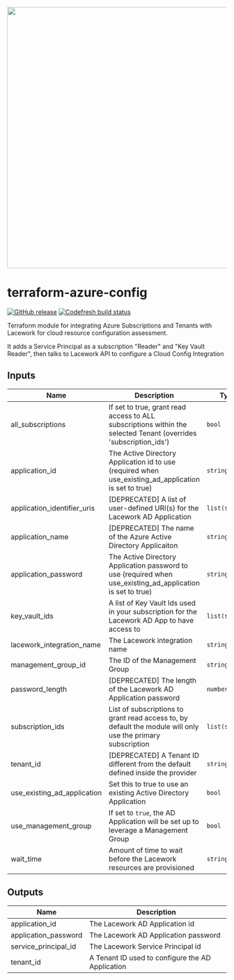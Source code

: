 <a href="https://lacework.com"><img src="https://techally-content.s3-us-west-1.amazonaws.com/public-content/lacework_logo_full.png" width="600"></a>

# terraform-azure-config

[![GitHub release](https://img.shields.io/github/release/lacework/terraform-azure-config.svg)](https://github.com/lacework/terraform-azure-config/releases/)
[![Codefresh build status](https://g.codefresh.io/api/badges/pipeline/lacework/terraform-modules%2Ftest-compatibility?type=cf-1&key=eyJhbGciOiJIUzI1NiJ9.NWVmNTAxOGU4Y2FjOGQzYTkxYjg3ZDEx.RJ3DEzWmBXrJX7m38iExJ_ntGv4_Ip8VTa-an8gBwBo)](https://g.codefresh.io/pipelines/edit/new/builds?id=607e25e6728f5a6fba30431b&pipeline=test-compatibility&projects=terraform-modules&projectId=607db54b728f5a5f8930405d)

Terraform module for integrating Azure Subscriptions and Tenants with Lacework for cloud resource configuration assessment.

It adds a Service Principal as a subscription "Reader" and "Key Vault Reader", then talks to Lacework API to configure a Cloud Config Integration

## Inputs

| Name                        | Description                                                                                                      | Type           | Default                     | Required |
| --------------------------- | ---------------------------------------------------------------------------------------------------------------- | -------------- | --------------------------- | :------: |
| all_subscriptions           | If set to true, grant read access to ALL subscriptions within the selected Tenant (overrides 'subscription_ids') | `bool`         | `false`                     |    no    |
| application_id              | The Active Directory Application id to use (required when use_existing_ad_application is set to true)            | `string`       | `""`                        |    no    |
| application_identifier_uris | [DEPRECATED] A list of user-defined URI(s) for the Lacework AD Application                                                    | `list(string)` | `[]`                        |    no    |
| application_name            | [DEPRECATED] The name of the Azure Active Directory Applicaiton                                                               | `string`       | `"lacework_security_audit"` |    no    |
| application_password        | The Active Directory Application password to use (required when use_existing_ad_application is set to true)      | `string`       | `""`                        |    no    |
| key_vault_ids               | A list of Key Vault Ids used in your subscription for the Lacework AD App to have access to                      | `list(string)` | `[]`                        |    no    |
| lacework_integration_name   | The Lacework integration name                                                                                    | `string`       | `"TF config"`               |    no    |
| management_group_id         | The ID of the Management Group                                                                                   | `string`       | `""`                        |    no    |
| password_length             | [DEPRECATED] The length of the Lacework AD Application password                                                               | `number`       | `30`                        |    no    |
| subscription_ids            | List of subscriptions to grant read access to, by default the module will only use the primary subscription      | `list(string)` | `[]`                        |    no    |
| tenant_id                   | [DEPRECATED] A Tenant ID different from the default defined inside the provider                                               | `string`       | `""`                        |    no    |
| use_existing_ad_application | Set this to true to use an existing Active Directory Application                                                 | `bool`         | `false`                     |    no    |
| use_management_group        | If set to `true`, the AD Application will be set up to leverage a Management Group                               | `bool`         | `false`                     |    no    |
| wait_time                   | Amount of time to wait before the Lacework resources are provisioned                                             | `string`       | `"20s"`                     |    no    |

## Outputs

| Name                 | Description                                      |
| -------------------- | ------------------------------------------------ |
| application_id       | The Lacework AD Application id                   |
| application_password | The Lacework AD Application password             |
| service_principal_id | The Lacework Service Principal id                |
| tenant_id            | A Tenant ID used to configure the AD Application |
